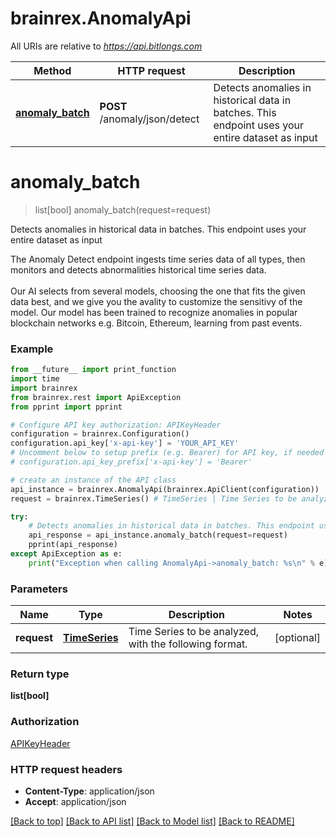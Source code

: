 # brainrex.AnomalyApi

All URIs are relative to *https://api.bitlongs.com*

Method | HTTP request | Description
------------- | ------------- | -------------
[**anomaly_batch**](AnomalyApi.md#anomaly_batch) | **POST** /anomaly/json/detect | Detects anomalies in historical data in batches. This endpoint uses your entire dataset as input


# **anomaly_batch**
> list[bool] anomaly_batch(request=request)

Detects anomalies in historical data in batches. This endpoint uses your entire dataset as input

The Anomaly Detect endpoint ingests time series data of all types, then monitors and detects abnormalities historical time series data. <br><br> Our AI selects from several models, choosing the one that fits the given data best, and we give you the avality to customize the sensitivy of the model. Our model has been trained to recognize anomalies in popular blockchain networks e.g. Bitcoin, Ethereum, learning from past events.

### Example
```python
from __future__ import print_function
import time
import brainrex
from brainrex.rest import ApiException
from pprint import pprint

# Configure API key authorization: APIKeyHeader
configuration = brainrex.Configuration()
configuration.api_key['x-api-key'] = 'YOUR_API_KEY'
# Uncomment below to setup prefix (e.g. Bearer) for API key, if needed
# configuration.api_key_prefix['x-api-key'] = 'Bearer'

# create an instance of the API class
api_instance = brainrex.AnomalyApi(brainrex.ApiClient(configuration))
request = brainrex.TimeSeries() # TimeSeries | Time Series to be analyzed, with the following format. (optional)

try:
    # Detects anomalies in historical data in batches. This endpoint uses your entire dataset as input
    api_response = api_instance.anomaly_batch(request=request)
    pprint(api_response)
except ApiException as e:
    print("Exception when calling AnomalyApi->anomaly_batch: %s\n" % e)
```

### Parameters

Name | Type | Description  | Notes
------------- | ------------- | ------------- | -------------
 **request** | [**TimeSeries**](TimeSeries.md)| Time Series to be analyzed, with the following format. | [optional] 

### Return type

**list[bool]**

### Authorization

[APIKeyHeader](../README.md#APIKeyHeader)

### HTTP request headers

 - **Content-Type**: application/json
 - **Accept**: application/json

[[Back to top]](#) [[Back to API list]](../README.md#documentation-for-api-endpoints) [[Back to Model list]](../README.md#documentation-for-models) [[Back to README]](../README.md)

